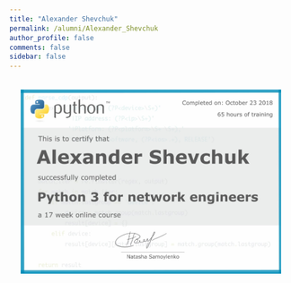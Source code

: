 ```yaml
---
title: "Alexander Shevchuk"
permalink: /alumni/Alexander_Shevchuk
author_profile: false
comments: false
sidebar: false
---
```


<div style="padding: 20px;">
  <img src="https://raw.githubusercontent.com/pyneng/pyneng.github.io/master/alumni/Alexander_Shevchuk.png" alt="Python for network engineers">
</div>

